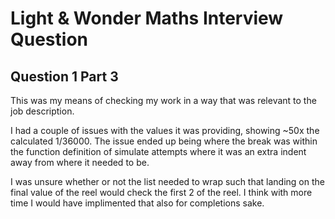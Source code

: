 # Light & Wonder Maths Interview Question
## Question 1 Part 3

This was my means of checking my work in a way that was relevant to the job description.

I had a couple of issues with the values it was providing, showing ~50x the calculated 1/36000. The issue ended up being where the break was within the function definition of simulate attempts where it was an extra indent away from where it needed to be. 

I was unsure whether or not the list needed to wrap such that landing on the final value of the reel would check the first 2 of the reel. I think with more time I would have implimented that also for completions sake.